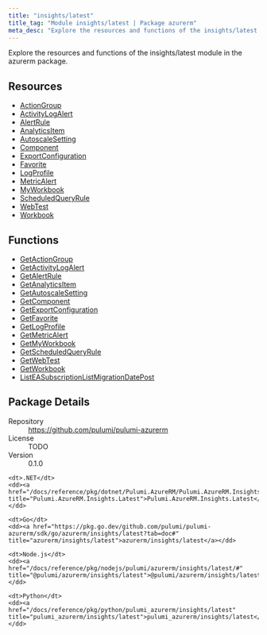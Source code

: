 ```yaml
---
title: "insights/latest"
title_tag: "Module insights/latest | Package azurerm"
meta_desc: "Explore the resources and functions of the insights/latest module in the azurerm package."
---
```


<!-- WARNING: this file was generated by Pulumi Docs Generator. -->
<!-- Do not edit by hand unless you're certain you know what you are doing! -->

Explore the resources and functions of the insights/latest module in the azurerm package.

<h2 id="resources">Resources</h2>
<ul class="api">
    <li><a href="actiongroup" title="ActionGroup"><span class="symbol resource"></span>ActionGroup</a></li>
    <li><a href="activitylogalert" title="ActivityLogAlert"><span class="symbol resource"></span>ActivityLogAlert</a></li>
    <li><a href="alertrule" title="AlertRule"><span class="symbol resource"></span>AlertRule</a></li>
    <li><a href="analyticsitem" title="AnalyticsItem"><span class="symbol resource"></span>AnalyticsItem</a></li>
    <li><a href="autoscalesetting" title="AutoscaleSetting"><span class="symbol resource"></span>AutoscaleSetting</a></li>
    <li><a href="component" title="Component"><span class="symbol resource"></span>Component</a></li>
    <li><a href="exportconfiguration" title="ExportConfiguration"><span class="symbol resource"></span>ExportConfiguration</a></li>
    <li><a href="favorite" title="Favorite"><span class="symbol resource"></span>Favorite</a></li>
    <li><a href="logprofile" title="LogProfile"><span class="symbol resource"></span>LogProfile</a></li>
    <li><a href="metricalert" title="MetricAlert"><span class="symbol resource"></span>MetricAlert</a></li>
    <li><a href="myworkbook" title="MyWorkbook"><span class="symbol resource"></span>MyWorkbook</a></li>
    <li><a href="scheduledqueryrule" title="ScheduledQueryRule"><span class="symbol resource"></span>ScheduledQueryRule</a></li>
    <li><a href="webtest" title="WebTest"><span class="symbol resource"></span>WebTest</a></li>
    <li><a href="workbook" title="Workbook"><span class="symbol resource"></span>Workbook</a></li>
</ul>

<h2 id="functions">Functions</h2>
<ul class="api">
    <li><a href="getactiongroup" title="GetActionGroup"><span class="symbol function"></span>GetActionGroup</a></li>
    <li><a href="getactivitylogalert" title="GetActivityLogAlert"><span class="symbol function"></span>GetActivityLogAlert</a></li>
    <li><a href="getalertrule" title="GetAlertRule"><span class="symbol function"></span>GetAlertRule</a></li>
    <li><a href="getanalyticsitem" title="GetAnalyticsItem"><span class="symbol function"></span>GetAnalyticsItem</a></li>
    <li><a href="getautoscalesetting" title="GetAutoscaleSetting"><span class="symbol function"></span>GetAutoscaleSetting</a></li>
    <li><a href="getcomponent" title="GetComponent"><span class="symbol function"></span>GetComponent</a></li>
    <li><a href="getexportconfiguration" title="GetExportConfiguration"><span class="symbol function"></span>GetExportConfiguration</a></li>
    <li><a href="getfavorite" title="GetFavorite"><span class="symbol function"></span>GetFavorite</a></li>
    <li><a href="getlogprofile" title="GetLogProfile"><span class="symbol function"></span>GetLogProfile</a></li>
    <li><a href="getmetricalert" title="GetMetricAlert"><span class="symbol function"></span>GetMetricAlert</a></li>
    <li><a href="getmyworkbook" title="GetMyWorkbook"><span class="symbol function"></span>GetMyWorkbook</a></li>
    <li><a href="getscheduledqueryrule" title="GetScheduledQueryRule"><span class="symbol function"></span>GetScheduledQueryRule</a></li>
    <li><a href="getwebtest" title="GetWebTest"><span class="symbol function"></span>GetWebTest</a></li>
    <li><a href="getworkbook" title="GetWorkbook"><span class="symbol function"></span>GetWorkbook</a></li>
    <li><a href="listeasubscriptionlistmigrationdatepost" title="ListEASubscriptionListMigrationDatePost"><span class="symbol function"></span>ListEASubscriptionListMigrationDatePost</a></li>
</ul>

<h2 id="package-details">Package Details</h2>
<dl class="package-details">
	<dt>Repository</dt>
	<dd><a href="https://github.com/pulumi/pulumi-azurerm">https://github.com/pulumi/pulumi-azurerm</a></dd>
	<dt>License</dt>
	<dd>TODO</dd>
	<dt>Version</dt>
	<dd>0.1.0</dd>
</dl>



<dl class="tabular">

    <dt>.NET</dt>
    <dd><a href="/docs/reference/pkg/dotnet/Pulumi.AzureRM/Pulumi.AzureRM.Insights.Latest.html" title="Pulumi.AzureRM.Insights.Latest">Pulumi.AzureRM.Insights.Latest</a></dd>

    <dt>Go</dt>
    <dd><a href="https://pkg.go.dev/github.com/pulumi/pulumi-azurerm/sdk/go/azurerm/insights/latest?tab=doc#" title="azurerm/insights/latest">azurerm/insights/latest</a></dd>

    <dt>Node.js</dt>
    <dd><a href="/docs/reference/pkg/nodejs/pulumi/azurerm/insights/latest/#" title="@pulumi/azurerm/insights/latest">@pulumi/azurerm/insights/latest</a></dd>

    <dt>Python</dt>
    <dd><a href="/docs/reference/pkg/python/pulumi_azurerm/insights/latest" title="pulumi_azurerm/insights/latest">pulumi_azurerm/insights/latest</a></dd>

</dl>

